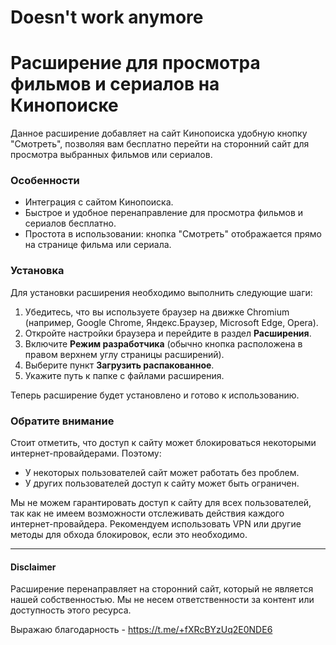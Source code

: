 # Doesn't work anymore


# Расширение для просмотра фильмов и сериалов на Кинопоиске

Данное расширение добавляет на сайт Кинопоиска удобную кнопку "Смотреть", позволяя вам бесплатно перейти на сторонний сайт для просмотра выбранных фильмов или сериалов. 

### Особенности
- Интеграция с сайтом Кинопоиска.
- Быстрое и удобное перенаправление для просмотра фильмов и сериалов бесплатно.
- Простота в использовании: кнопка "Смотреть" отображается прямо на странице фильма или сериала.

### Установка
Для установки расширения необходимо выполнить следующие шаги:
1. Убедитесь, что вы используете браузер на движке Chromium (например, Google Chrome, Яндекс.Браузер, Microsoft Edge, Opera).
2. Откройте настройки браузера и перейдите в раздел **Расширения**.
3. Включите **Режим разработчика** (обычно кнопка расположена в правом верхнем углу страницы расширений).
4. Выберите пункт **Загрузить распакованное**.
5. Укажите путь к папке с файлами расширения.

Теперь расширение будет установлено и готово к использованию. 

### Обратите внимание

Стоит отметить, что доступ к сайту может блокироваться некоторыми интернет-провайдерами. Поэтому:
- У некоторых пользователей сайт может работать без проблем.
- У других пользователей доступ к сайту может быть ограничен.

Мы не можем гарантировать доступ к сайту для всех пользователей, так как не имеем возможности отслеживать действия каждого интернет-провайдера. Рекомендуем использовать VPN или другие методы для обхода блокировок, если это необходимо.

---

#### Disclaimer
Расширение перенаправляет на сторонний сайт, который не является нашей собственностью. Мы не несем ответственности за контент или доступность этого ресурса.

Выражаю благодарность - https://t.me/+fXRcBYzUq2E0NDE6
